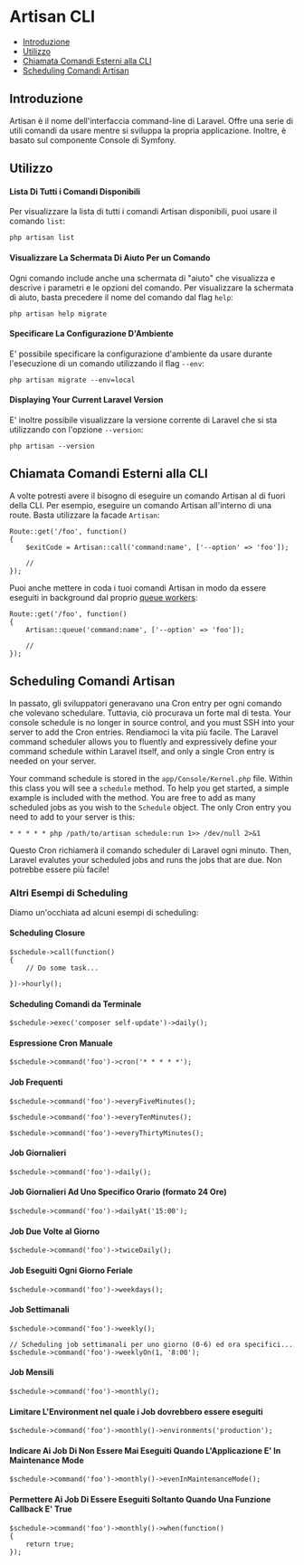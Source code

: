 # Artisan CLI

- [Introduzione](#introduzione)
- [Utilizzo](#utilizzo)
- [Chiamata Comandi Esterni alla CLI](#chiamata-comandi-esterni-alla-cli)
- [Scheduling Comandi Artisan](#scheduling-comandi-artisan)

<a name="introduzione"></a>
## Introduzione

Artisan è il nome dell'interfaccia command-line di Laravel. Offre una serie di utili comandi da usare mentre si sviluppa la propria applicazione. Inoltre, è basato sul componente Console di Symfony.

<a name="utilizzo"></a>
## Utilizzo

#### Lista Di Tutti i Comandi Disponibili

Per visualizzare la lista di tutti i comandi Artisan disponibili, puoi usare il comando `list`:

	php artisan list

#### Visualizzare La Schermata Di Aiuto Per un Comando

Ogni comando include anche una schermata di "aiuto" che visualizza e descrive i parametri e le opzioni del comando. Per visualizzare la schermata di aiuto, basta precedere il nome del comando dal flag `help`:

	php artisan help migrate

#### Specificare La Configurazione D'Ambiente

E' possibile specificare la configurazione d'ambiente da usare durante l'esecuzione di un comando utilizzando il flag  `--env`:

	php artisan migrate --env=local

#### Displaying Your Current Laravel Version

E' inoltre possibile visualizzare la versione corrente di Laravel che si sta utilizzando con l'opzione `--version`:

	php artisan --version

<a name="chiamata-comandi-esterni-alla-cli"></a>
## Chiamata Comandi Esterni alla CLI

A volte potresti avere il bisogno di eseguire un comando Artisan al di fuori della CLI. Per esempio, eseguire un comando Artisan all'interno di una route. Basta utilizzare la facade `Artisan`:

	Route::get('/foo', function()
	{
		$exitCode = Artisan::call('command:name', ['--option' => 'foo']);

		//
	});

Puoi anche mettere in coda i tuoi comandi Artisan in modo da essere eseguiti in background dal proprio [queue workers](/docs/master/queues):

	Route::get('/foo', function()
	{
		Artisan::queue('command:name', ['--option' => 'foo']);

		//
	});

<a name="scheduling-comandi-artisan"></a>
## Scheduling Comandi Artisan

In passato, gli sviluppatori generavano una Cron entry per ogni comando che volevano schedulare. Tuttavia, ciò procurava un forte mal di testa. Your console schedule is no longer in source control, and you must SSH into your server to add the Cron entries. Rendiamoci la vita più facile. The Laravel command scheduler allows you to fluently and expressively define your command schedule within Laravel itself, and only a single Cron entry is needed on your server.

Your command schedule is stored in the `app/Console/Kernel.php` file. Within this class you will see a `schedule` method. To help you get started, a simple example is included with the method. You are free to add as many scheduled jobs as you wish to the `Schedule` object. The only Cron entry you need to add to your server is this:

	* * * * * php /path/to/artisan schedule:run 1>> /dev/null 2>&1

Questo Cron richiamerà il comando scheduler di Laravel ogni minuto. Then, Laravel evalutes your scheduled jobs and runs the jobs that are due. Non potrebbe essere più facile!

### Altri Esempi di Scheduling

Diamo un'occhiata ad alcuni esempi di scheduling:

#### Scheduling Closure

	$schedule->call(function()
	{
		// Do some task...

	})->hourly();

#### Scheduling Comandi da Terminale

	$schedule->exec('composer self-update')->daily();

#### Espressione Cron Manuale

	$schedule->command('foo')->cron('* * * * *');

#### Job Frequenti

	$schedule->command('foo')->everyFiveMinutes();

	$schedule->command('foo')->everyTenMinutes();

	$schedule->command('foo')->everyThirtyMinutes();

#### Job Giornalieri

	$schedule->command('foo')->daily();

#### Job Giornalieri Ad Uno Specifico Orario (formato 24 Ore)

	$schedule->command('foo')->dailyAt('15:00');

#### Job Due Volte al Giorno

	$schedule->command('foo')->twiceDaily();

#### Job Eseguiti Ogni Giorno Feriale

	$schedule->command('foo')->weekdays();

#### Job Settimanali

	$schedule->command('foo')->weekly();

	// Scheduling job settimanali per uno giorno (0-6) ed ora specifici...
	$schedule->command('foo')->weeklyOn(1, '8:00');

#### Job Mensili

	$schedule->command('foo')->monthly();

#### Limitare L'Environment nel quale i Job dovrebbero essere eseguiti

	$schedule->command('foo')->monthly()->environments('production');

#### Indicare Ai Job Di Non Essere Mai Eseguiti Quando L'Applicazione E' In Maintenance Mode

	$schedule->command('foo')->monthly()->evenInMaintenanceMode();

#### Permettere Ai Job Di Essere Eseguiti Soltanto Quando Una Funzione Callback E' True

	$schedule->command('foo')->monthly()->when(function()
	{
		return true;
	});
